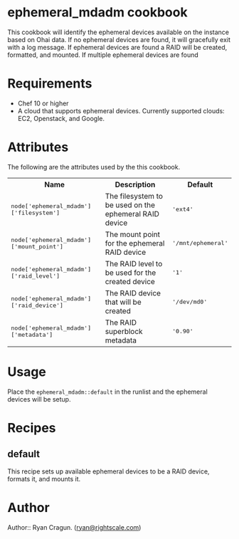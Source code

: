 # ephemeral_mdadm cookbook

This cookbook will identify the ephemeral devices available on the instance based on Ohai data. If no ephemeral devices
are found, it will gracefully exit with a log message. If ephemeral devices are found a RAID will be created, formatted, 
and mounted. If multiple ephemeral devices are found

# Requirements

* Chef 10 or higher
* A cloud that supports ephemeral devices. Currently supported clouds: EC2, Openstack, and Google.

# Attributes

The following are the attributes used by the this cookbook.
<table>
  <tr>
    <th>Name</th>
    <th>Description</th>
    <th>Default</th>
  </tr>
  <tr>
    <td><tt>node['ephemeral_mdadm']['filesystem']</tt></td>
    <td>The filesystem to be used on the ephemeral RAID device</td>
    <td><tt>'ext4'</tt></td>
  </tr>
  <tr>
    <td><tt>node['ephemeral_mdadm']['mount_point']</tt></td>
    <td>The mount point for the ephemeral RAID device</td>
    <td><tt>'/mnt/ephemeral'</tt></td>
  </tr>
  <tr>
    <td><tt>node['ephemeral_mdadm']['raid_level']</tt></td>
    <td>The RAID level to be used for the created device</td>
    <td><tt>'1'</tt></td>
  </tr>
  <tr>
    <td><tt>node['ephemeral_mdadm']['raid_device']</tt></td>
    <td>The RAID device that will be created</td>
    <td><tt>'/dev/md0'</tt></td>
  </tr>
  <tr>
    <td><tt>node['ephemeral_mdadm']['metadata']</tt></td>
    <td>The RAID superblock metadata</td>
    <td><tt>'0.90'</tt></td>
  </tr>
</table>

# Usage

Place the `ephemeral_mdadm::default` in the runlist and the ephemeral devices will be setup.

# Recipes

## default

This recipe sets up available ephemeral devices to be a RAID device, formats it, and mounts it.

# Author

Author:: Ryan Cragun. (<ryan@rightscale.com>)
